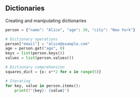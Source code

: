 ## Dictionaries
Creating and manipulating dictionaries
```python
person = {"name": "Alice", "age": 30, "city": "New York"}

# Dictionary operations
person["email"] = "alice@example.com"
age = person.get("age", 0)
keys = list(person.keys())
values = list(person.values())

# Dictionary comprehension
squares_dict = {x: x**2 for x in range(5)}

# Iterating
for key, value in person.items():
    print(f"{key}: {value}")
```
